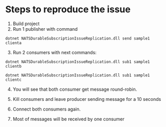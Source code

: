 # Steps to reproduce the issue

1. Build project
2. Run 1 publisher with command
```
dotnet NATSDurableSubscriptionIssueReplication.dll send sample1 clienta
```
3. Run 2 consumers with next commands:

```
dotnet NATSDurableSubscriptionIssueReplication.dll sub1 sample1 clientb
```

```
dotnet NATSDurableSubscriptionIssueReplication.dll sub1 sample1 clientc
```

4. You will see that both consumer get message round-robin.

5. Kill consumers and leave producer sending message for a 10 seconds

6. Connect both consumers again.

7. Most of messages will be received by one consumer